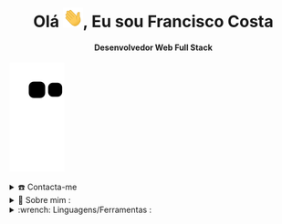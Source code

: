 
<div align="center">
<h1 align="center">Olá <img width="35" src="https://github.com/1999AZZAR/1999AZZAR/blob/main/resources/img/waving.gif">, Eu sou Francisco Costa</h1>
<h4 align="center">Desenvolvedor Web Full Stack</h4>
</div>

![Snake animation](https://github.com/FranciscoCosta/FranciscoCosta/blob/output/github-contribution-grid-snake.svg)


<details>
  <summary>☎️ Contacta-me</summary>
<div>
    <h2 align="center">😎 Podes me contactar:</h2>
    <p align="center">
      <br/>
      <a href="https://www.linkedin.com/in/francisco-costa-13a275230/" target="blank"><img align="center"
         src="https://img.shields.io/badge/linkedin-%231DA1F2.svg?style=for-the-badge&logo=linkedin&logoColor=white"
         alt="azzar" height="30"/></a>
      <a href="https://mailto:francisco100eg@gmail.com" target="blank"><img align="center"
         src="https://img.shields.io/badge/gmail-EA4335.svg?style=for-the-badge&logo=gmail&logoColor=white"
         alt="azzar" height="30"/></a>
    </p>
  <p align="center">
      <a href="https://instagram.com/tuga_no_brasil" target="blank"><img align="center"
         src="https://img.shields.io/badge/instagram-%23E4405F.svg?style=for-the-badge&logo=Instagram&logoColor=white"
         alt="azzar" height="30"/></a>
      <br>
    </p>
</div>
</details>

<details>
  <summary>🧮 Sobre mim : </summary>
<div>
<h2 align="center">🧮 Sobre a mim :</h2>
  
  <h3 align="center">Quem sou eu ?:boy:
</h3>
  <p align="center">
O meu nome é Francisco Costa , tenho 30 anos e nasci no norte de Portugal, na cidade de Braga. Formado em Engenharia Geográfica na Universidade do Porto.
  </p>
  <h3 align="center">Por onde andei...:earth_americas:</h3>
  <p align="center">
  Sempre gostei de conhecer lugares novos e outras culturas. Tive a o oportunidade de viajar bastante e fiquei a viver durante 1 ano na Espanha. Desde 2021 vivo no Brasil , em MG na cidade de Belo Horizonte.
  </p>
  <h3 align="center">Curiosidades !	:interrobang:</h3>
    <p align="center">
 Fatos aleatórios sobre mim: Pratiquei Taewkondo durante 11 anos , já fui campeão nacional de Full-Contact sei tocar Piano. Além disso, sou casado , vim com a minha esposa e cachorro para o Brasil e tenho um canal no Youtube.
  </p>
  
  <h3 align="center">Curiosidades !	:guide_dog:</h3>
    <p align="center">
 No meu tempo livre gosto de aprender novas tecnologias , de passar tempo em família , treinar e passear o meu cachorro Edu e de tomar uma gelada.
  </p>
  
  <summary>💻 GitHub Profile Stats</summary>
  <div>
    <h2 align="center"> 📊 Github Stats :</h2>
      <br/>
        <p align="center">
          <a href="https://github.com/FranciscoCosta">
          <img src="https://github-readme-stats.vercel.app/api/top-langs/?username=franciscocosta&langs_count=6&theme=gruvbox&layout=compact&hide_border=true" alt="FranciscoCosta :: Top Langs" /></a>
        </p>
        <p align="center">
          <a href="https://github.com/FranciscoCosta">
          <img width="49.5%" src="https://github-readme-stats.vercel.app/api?username=FranciscoCosta&show_icons=true&theme=gruvbox&hide_border=true" />
          <img width="49.5%" src="https://github-readme-streak-stats.herokuapp.com/?user=FranciscoCosta&theme=gruvbox&hide_border=true" />
          </a>
       </p>
     <br>
  </div>    
</details>
<details>
<summary>:wrench: Linguagens/Ferramentas :</summary>
<h3 align="left">Ferramentas e linguagens:</h3>
<p align="left"> </a> <a href="https://www.w3schools.com/css/" target="_blank" rel="noreferrer"> <img src="https://raw.githubusercontent.com/devicons/devicon/master/icons/css3/css3-original-wordmark.svg" alt="css3" width="40" height="40"/> </a> <a href="https://www.docker.com/" target="_blank" rel="noreferrer"> <img src="https://raw.githubusercontent.com/devicons/devicon/master/icons/docker/docker-original-wordmark.svg" alt="docker" width="40" height="40"/> </a> <a href="https://firebase.google.com/" target="_blank" rel="noreferrer"> <img src="https://www.vectorlogo.zone/logos/firebase/firebase-icon.svg" alt="firebase" width="40" height="40"/> </a> <a href="https://git-scm.com/" target="_blank" rel="noreferrer"> <img src="https://www.vectorlogo.zone/logos/git-scm/git-scm-icon.svg" alt="git" width="40" height="40"/> </a> <a href="https://www.w3.org/html/" target="_blank" rel="noreferrer"> <img src="https://raw.githubusercontent.com/devicons/devicon/master/icons/html5/html5-original-wordmark.svg" alt="html5" width="40" height="40"/> </a> <a href="https://developer.mozilla.org/en-US/docs/Web/JavaScript" target="_blank" rel="noreferrer"> <img src="https://raw.githubusercontent.com/devicons/devicon/master/icons/javascript/javascript-original.svg" alt="javascript" width="40" height="40"/> </a> <a href="https://www.linux.org/" target="_blank" rel="noreferrer"> <img src="https://raw.githubusercontent.com/devicons/devicon/master/icons/linux/linux-original.svg" alt="linux" width="40" height="40"/> </a> <a href="https://www.mathworks.com/" target="_blank" rel="noreferrer"> <img src="https://upload.wikimedia.org/wikipedia/commons/2/21/Matlab_Logo.png" alt="matlab" width="40" height="40"/> </a> <a href="https://www.python.org" target="_blank" rel="noreferrer"> <img src="https://raw.githubusercontent.com/devicons/devicon/master/icons/python/python-original.svg" alt="python" width="40" height="40"/> </a> <a href="https://reactjs.org/" target="_blank" rel="noreferrer"> <img src="https://raw.githubusercontent.com/devicons/devicon/master/icons/react/react-original-wordmark.svg" alt="react" width="40" height="40"/> </a> <a href="https://redux.js.org" target="_blank" rel="noreferrer"> <img src="https://raw.githubusercontent.com/devicons/devicon/master/icons/redux/redux-original.svg" alt="redux" width="40" height="40"/> </a> <a href="https://sass-lang.com" target="_blank" rel="noreferrer"> <img src="https://raw.githubusercontent.com/devicons/devicon/master/icons/sass/sass-original.svg" alt="sass" width="40" height="40"</a> 
  <img src="https://raw.githubusercontent.com/get-icon/geticon/fc0f660daee147afb4a56c64e12bde6486b73e39/icons/mongodb-icon.svg" alt="mongodb" width="40" height="40"/>   <img src="https://raw.githubusercontent.com/get-icon/geticon/fc0f660daee147afb4a56c64e12bde6486b73e39/icons/mysql.svg" alt="mysql" width="40" height="40"/>
  <img src="https://raw.githubusercontent.com/get-icon/geticon/fc0f660daee147afb4a56c64e12bde6486b73e39/icons/jest.svg" alt="jest" width="40" height="40"/>
  <img src="https://raw.githubusercontent.com/get-icon/geticon/fc0f660daee147afb4a56c64e12bde6486b73e39/icons/chai.svg" alt="chai" width="40" height="40"/>
  <img src="https://raw.githubusercontent.com/get-icon/geticon/fc0f660daee147afb4a56c64e12bde6486b73e39/icons/nodejs.svg" alt="node" width="40" height="40"/>
  <img src="https://raw.githubusercontent.com/get-icon/geticon/fc0f660daee147afb4a56c64e12bde6486b73e39/icons/express.svg" alt="express" width="40" height="40"/>
  
  
  </p>

</details>
